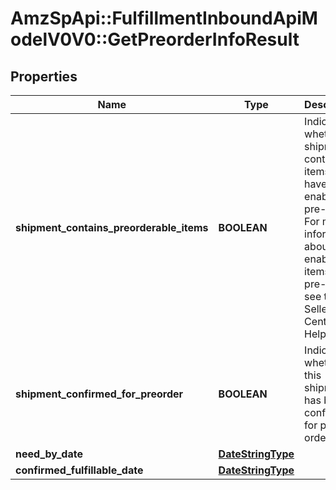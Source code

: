 # AmzSpApi::FulfillmentInboundApiModelV0V0::GetPreorderInfoResult

## Properties
Name | Type | Description | Notes
------------ | ------------- | ------------- | -------------
**shipment_contains_preorderable_items** | **BOOLEAN** | Indicates whether the shipment contains items that have been enabled for pre-order. For more information about enabling items for pre-order, see the Seller Central Help. | [optional] 
**shipment_confirmed_for_preorder** | **BOOLEAN** | Indicates whether this shipment has been confirmed for pre-order. | [optional] 
**need_by_date** | [**DateStringType**](DateStringType.md) |  | [optional] 
**confirmed_fulfillable_date** | [**DateStringType**](DateStringType.md) |  | [optional] 


